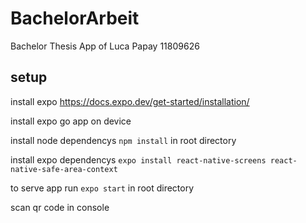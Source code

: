 # BachelorArbeit

Bachelor Thesis App of Luca Papay 11809626

## setup
install expo https://docs.expo.dev/get-started/installation/

install expo go app on device

install node dependencys ```npm install``` in root directory

install expo dependencys ```expo install react-native-screens react-native-safe-area-context```

to serve app run ```expo start``` in root directory

scan qr code in console

